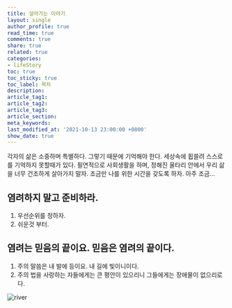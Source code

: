 ```yaml
---
title: 살아가는 이야기
layout: single
author_profile: true
read_time: true
comments: true
share: true
related: true
categories:
- lifeStory
toc: true
toc_sticky: true
toc_label: 목차
description:  
article_tag1: 
article_tag2: 
article_tag3: 
article_section: 
meta_keywords: 
last_modified_at: '2021-10-13 23:00:00 +0800'
show_date: true
---
```




각자의 삶은 소중하며 특별하다. 그렇기 때문에 기억해야 한다. 세상속에 휩쓸려 스스로를 기억하지 못할때가 있다. 필연적으로 사회생활을 하며, 정해진 울타리 안에서 우리 삶을 너무 건조하게 살아가지 말자. 조금만 나를 위한 시간을 갖도록 하자. 아주 조금...



## 염려하지 말고 준비하라.



1. 우선순위를 정하자.
2. 쉬운것 부터.

## 염려는 믿음의 끝이요. 믿음은 염려의 끝이다. 

1. 주의 말씀은 내 발에 등이요. 내 길에 빛이니이다. 
2. 주의 법을 사랑하는 자들에게는 큰 평안이 있으리니 그들에게는 장애물이 없으리로다.



![river](top60331.github.io/assets/images/post/lifeStory2021-10-13-default/river.jpg)

